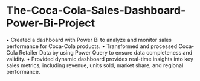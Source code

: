 # The-Coca-Cola-Sales-Dashboard-Power-Bi-Project

•	Created a dashboard with Power Bi to analyze and monitor sales performance for Coca-Cola products.
•	Transformed and processed Coca-Cola Retailer Data by using Power Query to ensure data completeness and validity.
•	Provided dynamic dashboard provides real-time insights into key sales metrics, including revenue, units sold, market share, and regional performance.

